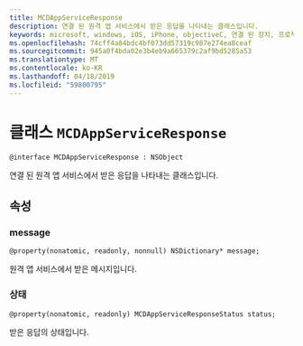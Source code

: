 ```yaml
---
title: MCDAppServiceResponse
description: 연결 된 원격 앱 서비스에서 받은 응답을 나타내는 클래스입니다.
keywords: microsoft, windows, iOS, iPhone, objectiveC, 연결 된 장치, 프로젝트 로마
ms.openlocfilehash: 74cff4a84bdc4bf073dd57319c987e274ea8ceaf
ms.sourcegitcommit: 945a0f4bda02e3b4eb9a665379c2af9bd5285a53
ms.translationtype: MT
ms.contentlocale: ko-KR
ms.lasthandoff: 04/18/2019
ms.locfileid: "59800795"
---
```

# <a name="class-mcdappserviceresponse"></a>클래스 `MCDAppServiceResponse`

```
@interface MCDAppServiceResponse : NSObject
```

연결 된 원격 앱 서비스에서 받은 응답을 나타내는 클래스입니다.

## <a name="properties"></a>속성

### <a name="message"></a>message 
`@property(nonatomic, readonly, nonnull) NSDictionary* message;`

원격 앱 서비스에서 받은 메시지입니다.

### <a name="status"></a>상태
`@property(nonatomic, readonly) MCDAppServiceResponseStatus status;`

받은 응답의 상태입니다.